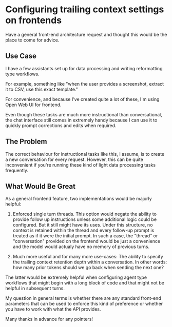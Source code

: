 # Configuring trailing context settings on frontends

Have a general front-end architecture request and thought this would be the place to come for advice. 

## Use Case

I have a few assistants set up for data processing and writing reformatting type workflows. 

For example, something like "when the user provides a screenshot, extract it to CSV, use this exact template."

For convenience, and because I've created quite a lot of these, I'm using Open Web UI for frontend.

Even though these tasks are much more instructional than conversational, the chat interface still comes in extremely handy because I can use it to quickly prompt corrections and edits when required.

## The Problem

The correct behaviour for instructional tasks like this, I assume, is to create a new conversation for every request. However, this can be quite inconvenient if you're running these kind of light data processing tasks frequently. 

## What Would Be Great

As a general frontend feature, two implementations would be majorly helpful:

1) Enforced single turn threads. This option would negate the ability to provide follow up instructions unless some additional logic could be configured. But it still might have its uses. Under this structure, no context is retained within the thread and every follow-up prompt is treated as if it were the initial prompt. In such a case, the "thread" or "conversation" provided on the frontend would be just a convenience and the model would actualy have no memory of previous turns.

2) Much more useful and for many more use-cases: The ability to specify the trailing context retention depth within a conversation. In other words: how many prior tokens should we go back when sending the next one?  

The latter would be extremely helpful when configuring agent type workflows that might begin with a long block of code and that might not be helpful in subsequent turns. 

My question in general terms is whether there are any standard front-end parameters that can be used to enforce this kind of preference or whether you have to work with what the API provides. 

Many thanks in advance for any pointers!









